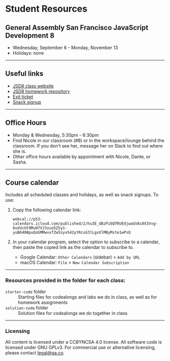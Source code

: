 # Student Resources
## General Assembly San Francisco JavaScript Development 8 

- Wednesday, September 6 - Monday, November 13
- Holidays: none

---

## Useful links

- [JSD8 class website](https://svodnik.github.io/jsd8)
- [JSD8 homework repository](https://github.com/Borgaard/JS-SF-8-homework)
- [Exit ticket](https://bitly.com/JSD8exit)
- [Snack signup](https://jsdsnacks.youcanbook.me)

---

## Office Hours

- Monday & Wednesday, 5:30pm - 6:30pm
- Find Nicole in our classroom (#8) or in the workspace/lounge behind the classroom. If you don't see her, message her on Slack to find out where she is.
- Other office hours available by appointment with Nicole, Dante, or Sasha.

---

## Course calendar

Includes all scheduled classes and holidays, as well as snack signups.
To use:
1. Copy the following calendar link:

    ```webcal://p53-calendars.icloud.com/published/2/hu3E_dBzPi6QTRUEdjwaGVAc0X3Vvg-6uVUcUt9Mu07VJ3zuo5ZSy1-yuB640BpuQaSMMwvxfZw5zyvS42ytRcxG3lLgxXlMByMste1wPsQ```

2. In your calendar program, select the option to subscribe to a calendar, then paste the copied link as the calendar to subscribe to.
    - Google Calendar: `Other Calendars` (sidebar) > `Add by URL`
    - macOS Calendar: `File` > `New Calendar Subscription`

---

### Resources provided in the folder for each class:
<dl>
  <dt><code>starter-code</code> folder</dt>
  <dd>Starting files for codealongs and labs we do in class, as well as for homework assignments</dd>
  <dt><code>solution-code</code> folder</dt>
  <dd>Solution files for codealongs we do together in class</dd>

</dl>

---

### Licensing
All content is licensed under a CC­BY­NC­SA 4.0 license.
All software code is licensed under GNU GPLv3. For commercial use or alternative licensing, please contact legal@ga.co.
